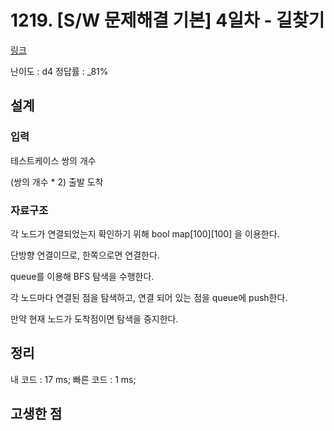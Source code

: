 # 1219. [S/W 문제해결 기본] 4일차 - 길찾기

[링크](https://swexpertacademy.com/main/code/problem/problemDetail.do?contestProbId=AV14geLqABQCFAYD&categoryId=AV14geLqABQCFAYD&categoryType=CODE)

난이도 : d4
정답률 : \_81%

## 설계

### 입력

테스트케이스 쌍의 개수

(쌍의 개수 \* 2)
출발 도착

### 자료구조

각 노드가 연결되었는지 확인하기 위해 bool map[100][100] 을 이용한다.

단방향 연결이므로, 한쪽으로면 연결한다.

queue를 이용해 BFS 탐색을 수행한다.

각 노드마다 연결된 점을 탐색하고, 연결 되어 있는 점을 queue에 push한다.

만약 현재 노드가 도착점이면 탐색을 중지한다.

## 정리

내 코드 : 17 ms;
빠른 코드 : 1 ms;

## 고생한 점
